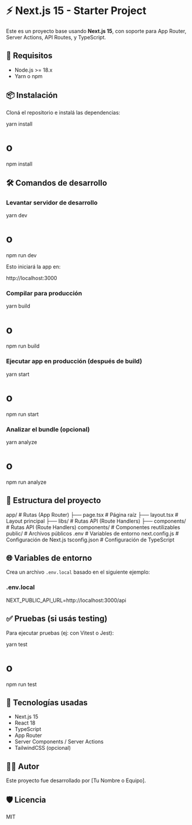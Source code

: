 # ⚡ Next.js 15 - Starter Project

Este es un proyecto base usando **Next.js 15**, con soporte para App Router, Server Actions, API Routes, y TypeScript.

## 🚀 Requisitos

- Node.js >= 18.x
- Yarn o npm

## 📦 Instalación

Cloná el repositorio e instalá las dependencias:

yarn install
# o
npm install

## 🛠️ Comandos de desarrollo

### Levantar servidor de desarrollo

yarn dev
# o
npm run dev

Esto iniciará la app en:

http://localhost:3000

### Compilar para producción

yarn build
# o
npm run build

### Ejecutar app en producción (después de build)

yarn start
# o
npm run start

### Analizar el bundle (opcional)

yarn analyze
# o
npm run analyze

## 📁 Estructura del proyecto

app/                # Rutas (App Router)
├── page.tsx        # Página raíz
├── layout.tsx      # Layout principal
├── libs/            # Rutas API (Route Handlers)
├── components/            # Rutas API (Route Handlers)
components/         # Componentes reutilizables
public/             # Archivos públicos
.env                # Variables de entorno
next.config.js      # Configuración de Next.js
tsconfig.json       # Configuración de TypeScript

## 🌐 Variables de entorno

Crea un archivo `.env.local` basado en el siguiente ejemplo:

### .env.local

NEXT_PUBLIC_API_URL=http://localhost:3000/api

## ✅ Pruebas (si usás testing)

Para ejecutar pruebas (ej: con Vitest o Jest):

yarn test
# o
npm run test

## 🧩 Tecnologías usadas

- Next.js 15
- React 18
- TypeScript
- App Router
- Server Components / Server Actions
- TailwindCSS (opcional)

## 🧑‍💻 Autor

Este proyecto fue desarrollado por [Tu Nombre o Equipo].

## 🛡️ Licencia

MIT
